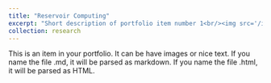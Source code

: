 ```yaml
---
title: "Reservoir Computing"
excerpt: "Short description of portfolio item number 1<br/><img src='/images/reservoir-computing.png'/>"
collection: research
---
```


This is an item in your portfolio. It can be have images or nice text. If you name the file .md, it will be parsed as markdown. If you name the file .html, it will be parsed as HTML. 
